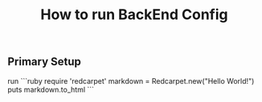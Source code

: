 <h1 align="center"> How to run BackEnd Config </h1>
<br>
<h2>Primary Setup</h2>
run
```ruby
require 'redcarpet'
markdown = Redcarpet.new("Hello World!")
puts markdown.to_html
```
